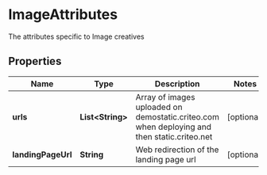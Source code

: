 

# ImageAttributes

The attributes specific to Image creatives

## Properties

| Name | Type | Description | Notes |
|------------ | ------------- | ------------- | -------------|
|**urls** | **List&lt;String&gt;** | Array of images uploaded on demostatic.criteo.com when deploying and then static.criteo.net |  [optional] |
|**landingPageUrl** | **String** | Web redirection of the landing page url |  [optional] |



